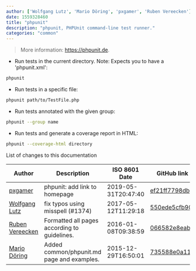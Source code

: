 ```yaml
---
author: ['Wolfgang Lutz', 'Mario Döring', 'pxgamer', 'Ruben Vereecken']
date: 1559328460
title: "phpunit"
description: "phpunit, PHPUnit command-line test runner."
categories: "common"
---
```

> More information: <https://phpunit.de>.

- Run tests in the current directory. Note: Expects you to have a 'phpunit.xml':

```bash
phpunit
```

- Run tests in a specific file:

```bash
phpunit path/to/TestFile.php
```

- Run tests annotated with the given group:

```bash
phpunit --group name
```

- Run tests and generate a coverage report in HTML:

```bash
phpunit --coverage-html directory
```
List of changes to this documentation


Author | Description | ISO 8601 Date | GitHub link
------|-----|-----|-----
[pxgamer](mailto:owzie123@gmail.com) | phpunit: add link to homepage | 2019-05-31T20:47:40 | [ef21ff7798db](https://github.com/tldr-pages/tldr/commit/ef21ff7798db2f9bb03dc101dfcc7f52a0eea46a)
[Wolfgang Lutz](mailto:WLBORg@gmx.de) | fix typos using misspell (#1374) | 2017-05-12T11:29:18 | [550ede5cfb90](https://github.com/tldr-pages/tldr/commit/550ede5cfb90cb772d1ecf27241b22e5086b024b)
[Ruben Vereecken](mailto:rubenvereecken@gmail.com) | Formatted all pages according to guidelines. | 2016-01-08T09:38:59 | [066582e8eab5](https://github.com/tldr-pages/tldr/commit/066582e8eab57bce9861cc8d379e158d61f1cc95)
[Mario Döring](mailto:deluna.yy@gmail.com) | Added common/phpunit.md page and examples. | 2015-12-29T16:50:01 | [735588e0a111](https://github.com/tldr-pages/tldr/commit/735588e0a111e4097f2912dca407410005cbee99)


